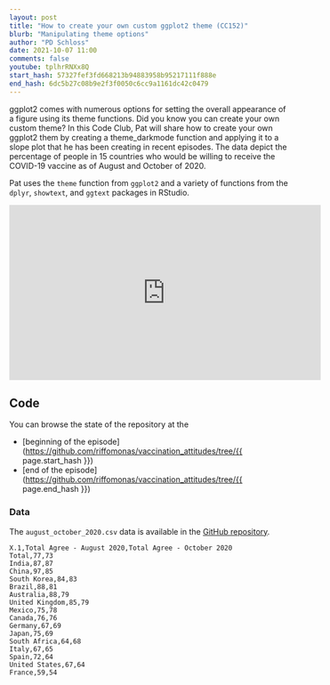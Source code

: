 ```yaml
---
layout: post
title: "How to create your own custom ggplot2 theme (CC152)"
blurb: "Manipulating theme options"
author: "PD Schloss"
date: 2021-10-07 11:00
comments: false
youtube: tplhrRNXx8Q
start_hash: 57327fef3fd668213b94883958b95217111f888e
end_hash: 6dc5b27c08b9e2f3f0050c6cc9a1161dc42c0479
---
```


ggplot2 comes with numerous options for setting the overall appearance of a figure using its theme functions. Did you know you can create your own custom theme? In this Code Club, Pat will share how to create your own ggplot2 them by creating a theme_darkmode function and applying it to a slope plot that he has been creating in recent episodes. The data depict the percentage of people in 15 countries who would be willing to receive the COVID-19 vaccine as of August and October of 2020.

Pat uses the `theme` function from `ggplot2` and a variety of functions from the `dplyr`, `showtext`, and `ggtext` packages in RStudio.


<iframe style="margin: 0 auto;display:block;" width="560" height="315" src="https://www.youtube.com/embed/{{ page.youtube }}" frameborder="0" allow="accelerometer; autoplay; encrypted-media; gyroscope; picture-in-picture" allowfullscreen></iframe>


## Code

You can browse the state of the repository at the
* [beginning of the episode](https://github.com/riffomonas/vaccination_attitudes/tree/{{ page.start_hash }})
* [end of the episode](https://github.com/riffomonas/vaccination_attitudes/tree/{{ page.end_hash }})


### Data

The `august_october_2020.csv` data is available in the [GitHub repository](https://raw.githubusercontent.com/riffomonas/vaccination_attitudes/3f39b9e09618144874ced760c9a6332498e3a19c/august_october_2020.csv).

```
X.1,Total Agree - August 2020,Total Agree - October 2020
Total,77,73
India,87,87
China,97,85
South Korea,84,83
Brazil,88,81
Australia,88,79
United Kingdom,85,79
Mexico,75,78
Canada,76,76
Germany,67,69
Japan,75,69
South Africa,64,68
Italy,67,65
Spain,72,64
United States,67,64
France,59,54
```
